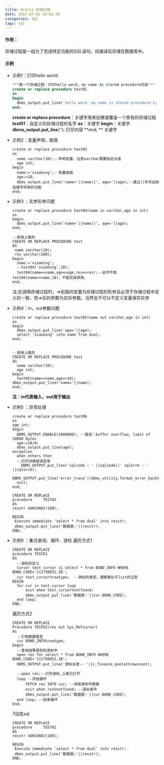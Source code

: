 ```yaml
---
title: Oracle 存储过程
date: 2017-07-01 16:01:33
categories: Sql
tags: sql
---
```


<meta name="referrer" content="no-referrer" />


#### 作用：

存储过程是一组为了完成特定功能的SQL语句，经编译后存储在数据库中。

#### 示例

- 示例1：打印hello world

  ```sql
  ***第一个存储过程：打印hello word, my name is stored procedure内容***
  create or replace procedure test01
  as
  begin
    dbms_output.put_line('hello word, my name is stored procedure');
  end;
  ```
  **create or replace procedure**：关键字用来创建或覆盖一个原有的存储过程
  **test01**：自定义的存储过程的名字
  **as**：关键字
  **begin**：关键字
  **dbms_output.put_line**(‘’); 打印内容
  **end; ** 关键字

- 示例2：变量声明，赋值

  ```
  create or replace procedure test02
  as
    name varchar(10);--声明变量，注意varchar需要指定长度
    age int;
  begin
    name:='xiaoming';--变量赋值
    age:=18;
    dbms_output.put_line('name='||name||', age='||age);--通过||符号达到连接字符串的功能
  end;
  ```

- 示例3 ：实参形参问题

  ```
  create or replace procedure test04(name in varchar,age in int)
  as
  begin
    dbms_output.put_line('name='||name||', age='||age);
  end;
  
  --调用上面的
  CREATE OR REPLACE PROCEDURE test
  AS
   name varchar(20);
   res varchar(200);
  begin
    name:='xiaoming';
    --test04('xiaoming',18);
    test04(name=>name,age=>age,res=>res);--此时不能test04(name=>name,18)，不能完成调用。
  end;
  ```

  注;在调用存储过程时，=>前面的变量为存储过程的形参且必须于存储过程中定义的一致，而=>后的参数为实际参数。当然也不可以不定义变量保存实参

- 示例4：in，out参数问题

  ```
  create or replace procedure test05(name out varchar,age in int)
  as
  begin
    dbms_output.put_line('age='||age);
    select 'xiaoming' into name from dual;
  end;
   
   
  --调用上面的
  CREATE OR REPLACE PROCEDURE test
  AS
    name varchar(10);
    age int;
  begin
    test05(name=>name,age=>10);
  dbms_output.put_line('name='||name);
  end;
  ```
  
  **注：in代表输入，out用于输出**

- 示例5 ：异常处理

  ```
  create or replace procedure test06
  as
  age int;
  begin
    DBMS_OUTPUT.ENABLE(1000000); --错误：buffer overflow, limit of 20000 bytes
    age:=10/0;
    dbms_output.put_line(age);
  exception 
    when others then
  	--打印详细错误信息
      DBMS_OUTPUT.put_line('sqlcode : ' ||sqlcode||' sqlerrm : ' ||sqlerrm);
  	DBMS_OUTPUT.put_line('error_trace'||dbms_utility.format_error_backtrace);
  	exit;
  end;
  ```

  ```
  CREATE OR REPLACE 
  procedure     TEST02
  AS
  resstr VARCHAR2(100);
  
  BEGIN
   Execute immediate 'select * from dual' into resstr;
   dbms_output.put_line('数据是:'||resstr);
  END;
  ```

- 示例6 ：集合查询、循环、游标
遍历方式1
  ```
  CREATE OR REPLACE 
  procedure TEST61
  AS
  	--游标的定义
  	Cursor test_cursor is select * from BOND_INFO WHERE BOND_CODE='111799852.IB';
  	cur test_cursor%rowtype;  --游标的类型，理解类似于list的泛型
  BEGIN
  	for cur in test_cursor loop
  		exit when test_cursor%notfound;
  		dbms_output.put_line('数据是:'||cur.BOND_CODE);
  	end loop;
  END;
  ```

  遍历方式2
  
  ```
  CREATE OR REPLACE 
  Procedure TEST62(res out Sys_Refcursor)
  As
  	--引用数据类型
  	cur BOND_INFO%rowtype; 
  begin
  	--查询结果保存到游标中
  	open res for select * from BOND_INFO WHERE BOND_CODE='111799852.IB';
  	DBMS_OUTPUT.put_line('游标长度-- '||c_finance_quota1%rowcount);
  
  	--open res;--打开游标,上面已打开
  	loop --开始循环
  		FETCH res INTO cur; --读取游标中数据
  		exit when res%notfound; --退出条件
  		dbms_output.put_line('数据是:'||cur.BOND_CODE);
	end loop; --结束循环
  End;
  ```
  
  7动态sql
  
  ```
  CREATE OR REPLACE 
  procedure     TEST02
  AS
  resstr VARCHAR2(100);
  
  BEGIN
   Execute immediate 'select * from dual' into resstr;
   dbms_output.put_line('数据是:'||resstr);
  END;
  ```
  
  